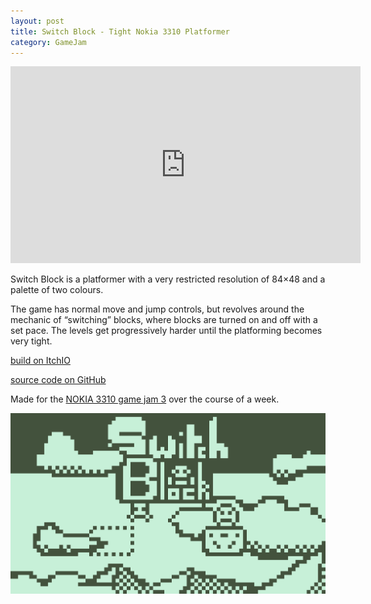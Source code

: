 ```yaml
---
layout: post
title: Switch Block - Tight Nokia 3310 Platformer
category: GameJam
---
```


<iframe width="560" height="315" src="https://www.youtube.com/embed/Tvouo8h2MV4" title="YouTube video player" frameborder="0" allow="accelerometer; autoplay; clipboard-write; encrypted-media; gyroscope; picture-in-picture; web-share" allowfullscreen></iframe>

Switch Block is a platformer with a very restricted resolution of 84×48 
and a palette of two colours. 
<!-- more -->
The game has normal move and jump controls, but revolves around the mechanic of “switching” blocks,
where blocks are turned on and off with a set pace. 
The levels get progressively harder until the platforming becomes very tight.

[build on ItchIO](https://noamzeise.itch.io/switch-block)

[source code on GitHub](https://github.com/NoamZeise/Switch-Block-Nokia3310Jam)

Made for the [NOKIA 3310 game jam 3](https://itch.io/jam/nokiajam3) over the course of a week.

![title image](/assets/img/posts/thumbnails/SwitchBlock.webp)
